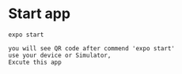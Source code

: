 # Start app

```
expo start
```

```text
you will see QR code after commend 'expo start'
use your device or Simulator,
Excute this app
```
